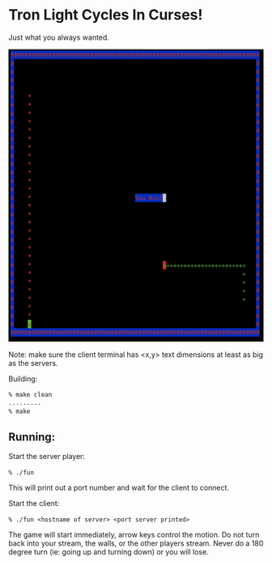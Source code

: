Tron Light Cycles In Curses!
============================

Just what you always wanted.

![BuzzTron](tronscreen.png)

Note:  make sure the client terminal has <x,y> text dimensions at least
       as big as the servers.

Building:
```bash
% make clean
.........
% make
```

Running:
-------
Start the server player:

`% ./fun`

This will print out a port number and wait for the client to connect.

Start the client:

`% ./fun <hostname of server> <port server printed>`

The game will start immediately, arrow keys control the motion.  Do not
turn back into your stream, the walls, or the other players stream.  Never
do a 180 degree turn (ie: going up and turning down) or you will lose.
